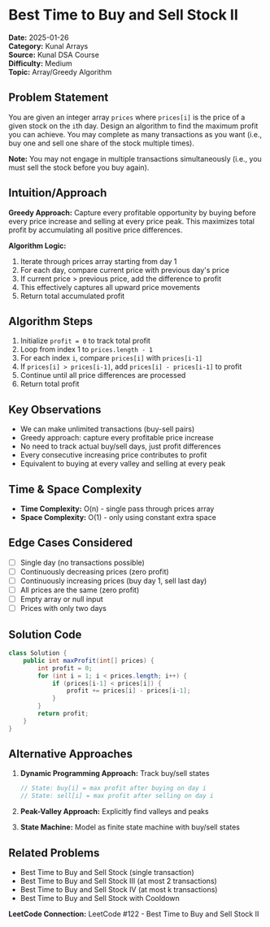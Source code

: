 # Best Time to Buy and Sell Stock II

**Date:** 2025-01-26  
**Category:** Kunal Arrays  
**Source:** Kunal DSA Course  
**Difficulty:** Medium  
**Topic:** Array/Greedy Algorithm

## Problem Statement

You are given an integer array `prices` where `prices[i]` is the price of a given stock on the `i`th day. Design an algorithm to find the maximum profit you can achieve. You may complete as many transactions as you want (i.e., buy one and sell one share of the stock multiple times).

**Note:** You may not engage in multiple transactions simultaneously (i.e., you must sell the stock before you buy again).

## Intuition/Approach

**Greedy Approach:** Capture every profitable opportunity by buying before every price increase and selling at every price peak. This maximizes total profit by accumulating all positive price differences.

**Algorithm Logic:**
1. Iterate through prices array starting from day 1
2. For each day, compare current price with previous day's price
3. If current price > previous price, add the difference to profit
4. This effectively captures all upward price movements
5. Return total accumulated profit

## Algorithm Steps

1. Initialize `profit = 0` to track total profit
2. Loop from index 1 to `prices.length - 1`
3. For each index `i`, compare `prices[i]` with `prices[i-1]`
4. If `prices[i] > prices[i-1]`, add `prices[i] - prices[i-1]` to profit
5. Continue until all price differences are processed
6. Return total profit

## Key Observations

- We can make unlimited transactions (buy-sell pairs)
- Greedy approach: capture every profitable price increase
- No need to track actual buy/sell days, just profit differences
- Every consecutive increasing price contributes to profit
- Equivalent to buying at every valley and selling at every peak

## Time & Space Complexity

- **Time Complexity:** O(n) - single pass through prices array
- **Space Complexity:** O(1) - only using constant extra space

## Edge Cases Considered

- [ ] Single day (no transactions possible)
- [ ] Continuously decreasing prices (zero profit)
- [ ] Continuously increasing prices (buy day 1, sell last day)
- [ ] All prices are the same (zero profit)
- [ ] Empty array or null input
- [ ] Prices with only two days

## Solution Code

```java
class Solution {
    public int maxProfit(int[] prices) {
        int profit = 0;
        for (int i = 1; i < prices.length; i++) {
            if (prices[i-1] < prices[i]) {
                profit += prices[i] - prices[i-1];
            }
        }
        return profit;
    }   
}
```

## Alternative Approaches

1. **Dynamic Programming Approach:** Track buy/sell states
   ```java
   // State: buy[i] = max profit after buying on day i
   // State: sell[i] = max profit after selling on day i
   ```

2. **Peak-Valley Approach:** Explicitly find valleys and peaks
3. **State Machine:** Model as finite state machine with buy/sell states

## Related Problems

- Best Time to Buy and Sell Stock (single transaction)
- Best Time to Buy and Sell Stock III (at most 2 transactions)
- Best Time to Buy and Sell Stock IV (at most k transactions)
- Best Time to Buy and Sell Stock with Cooldown

**LeetCode Connection:** LeetCode #122 - Best Time to Buy and Sell Stock II 